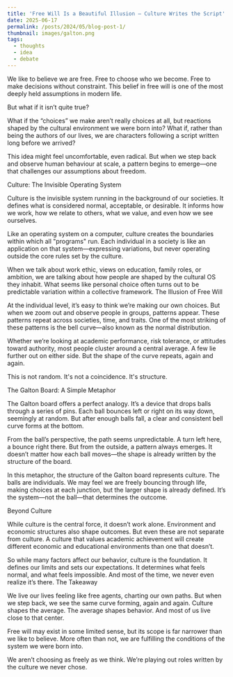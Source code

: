 ```yaml
---
title: 'Free Will Is a Beautiful Illusion — Culture Writes the Script'
date: 2025-06-17
permalink: /posts/2024/05/blog-post-1/
thumbnail: images/galton.png
tags:
  - thoughts
  - idea
  - debate
---
```


We like to believe we are free. Free to choose who we become. Free to make decisions without constraint. This belief in free will is one of the most deeply held assumptions in modern life.

But what if it isn’t quite true?

What if the “choices” we make aren’t really choices at all, but reactions shaped by the cultural environment we were born into? What if, rather than being the authors of our lives, we are characters following a script written long before we arrived?

This idea might feel uncomfortable, even radical. But when we step back and observe human behaviour at scale, a pattern begins to emerge—one that challenges our assumptions about freedom.

Culture: The Invisible Operating System

Culture is the invisible system running in the background of our societies. It defines what is considered normal, acceptable, or desirable. It informs how we work, how we relate to others, what we value, and even how we see ourselves.

Like an operating system on a computer, culture creates the boundaries within which all "programs" run. Each individual in a society is like an application on that system—expressing variations, but never operating outside the core rules set by the culture.

When we talk about work ethic, views on education, family roles, or ambition, we are talking about how people are shaped by the cultural OS they inhabit. What seems like personal choice often turns out to be predictable variation within a collective framework.
The Illusion of Free Will

At the individual level, it’s easy to think we’re making our own choices. But when we zoom out and observe people in groups, patterns appear. These patterns repeat across societies, time, and traits. One of the most striking of these patterns is the bell curve—also known as the normal distribution.

Whether we’re looking at academic performance, risk tolerance, or attitudes toward authority, most people cluster around a central average. A few lie further out on either side. But the shape of the curve repeats, again and again.

This is not random. It's not a coincidence. It's structure.

The Galton Board: A Simple Metaphor

The Galton board offers a perfect analogy. It’s a device that drops balls through a series of pins. Each ball bounces left or right on its way down, seemingly at random. But after enough balls fall, a clear and consistent bell curve forms at the bottom.

From the ball’s perspective, the path seems unpredictable. A turn left here, a bounce right there. But from the outside, a pattern always emerges. It doesn’t matter how each ball moves—the shape is already written by the structure of the board.

In this metaphor, the structure of the Galton board represents culture. The balls are individuals. We may feel we are freely bouncing through life, making choices at each junction, but the larger shape is already defined. It’s the system—not the ball—that determines the outcome.

Beyond Culture

While culture is the central force, it doesn’t work alone. Environment and economic structures also shape outcomes. But even these are not separate from culture. A culture that values academic achievement will create different economic and educational environments than one that doesn’t.

So while many factors affect our behavior, culture is the foundation. It defines our limits and sets our expectations. It determines what feels normal, and what feels impossible. And most of the time, we never even realize it’s there.
The Takeaway

We live our lives feeling like free agents, charting our own paths. But when we step back, we see the same curve forming, again and again. Culture shapes the average. The average shapes behavior. And most of us live close to that center.

Free will may exist in some limited sense, but its scope is far narrower than we like to believe. More often than not, we are fulfilling the conditions of the system we were born into.

We aren’t choosing as freely as we think. We’re playing out roles written by the culture we never chose.
<!--
Headings are cool
======

You can have many headings
======

Aren't headings cool?
------
-->

